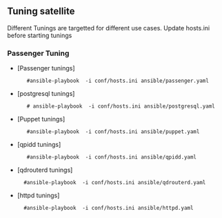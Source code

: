 ## Tuning satellite

   Different Tunings are targetted for different use cases. 
   Update hosts.ini before starting tunings

### Passenger Tuning

* [Passenger tunings] 
  
  ```console
     #ansible-playbook  -i conf/hosts.ini ansible/passenger.yaml
  ```
* [postgresql tunings] 
    
  ```console
     # ansible-playbook  -i conf/hosts.ini ansible/postgresql.yaml
   ```

* [Puppet tunings]

  ```console
     #ansible-playbook  -i conf/hosts.ini ansible/puppet.yaml
   ```

* [qpidd tunings]
 
  ```console
     #ansible-playbook  -i conf/hosts.ini ansible/qpidd.yaml
  ```

* [qdrouterd tunings] 

   ```console
     #ansible-playbook  -i conf/hosts.ini ansible/qdrouterd.yaml
   ```

* [httpd tunings] 

   ```console
     #ansible-playbook  -i conf/hosts.ini ansible/httpd.yaml
   ```
